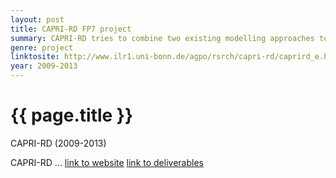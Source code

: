 ```yaml
---
layout: post
title: CAPRI-RD FP7 project 
summary: CAPRI-RD tries to combine two existing modelling approaches to better simulate rural development policies
genre: project 
linktosite: http://www.ilr1.uni-bonn.de/agpo/rsrch/capri-rd/caprird_e.htm
year: 2009-2013
---
```


{{ page.title }}
================

<div class="meta">
	<p> CAPRI-RD (2009-2013) </p>
</div>

CAPRI-RD ...
[link to website](http://www.ilr1.uni-bonn.de/agpo/rsrch/capri-rd/caprird_e.htm)
[link to deliverables](http://www.ilr1.uni-bonn.de/agpo/rsrch/capri-rd/del.htm)
